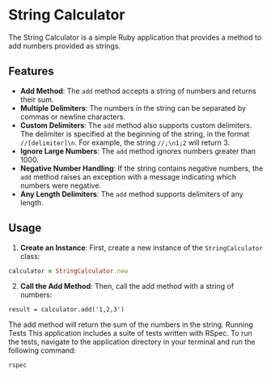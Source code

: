 # String Calculator
The String Calculator is a simple Ruby application that provides a method to add numbers provided as strings.
## Features
- **Add Method**: The `add` method accepts a string of numbers and returns their sum.
- **Multiple Delimiters**: The numbers in the string can be separated by commas or newline characters.
- **Custom Delimiters**: The `add` method also supports custom delimiters. The delimiter is specified at the beginning of the string, in the format `//[delimiter]\n`. For example, the string `//;\n1;2` will return 3.
- **Ignore Large Numbers**: The `add` method ignores numbers greater than 1000.
- **Negative Number Handling**: If the string contains negative numbers, the `add` method raises an exception with a message indicating which numbers were negative.
- **Any Length Delimiters**: The `add` method supports delimiters of any length.
## Usage
1. **Create an Instance**: First, create a new instance of the `StringCalculator` class:
```ruby
calculator = StringCalculator.new
```
2. **Call the Add Method**: Then, call the add method with a string of numbers:
```
result = calculator.add('1,2,3')
```
The add method will return the sum of the numbers in the string.
Running Tests
This application includes a suite of tests written with RSpec. To run the tests, navigate to the application directory in your terminal and run the following command:
```
rspec
```